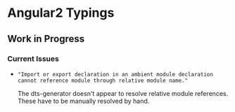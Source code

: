 # Angular2 Typings

## Work in Progress

### Current Issues

- `"Import or export declaration in an ambient module declaration cannot reference module through relative module name."`

   The dts-generator doesn't appear to resolve relative module references. These have to be manually resolved by hand.